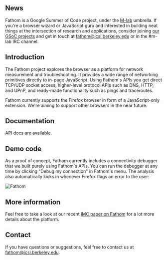 ## News
Fathom is a Google Summer of Code project, under the [M-lab](http://www.measurementlab.net/) umbrella. If you're a browser wizard or JavaScript guru and interested in building neat things at the intersection of research and applications, consider joining [our GSoC projects](http://measurementlab.net/gsoc_2013) and get in touch at fathom@icsi.berkeley.edu or in the #m-lab IRC channel.

## Introduction
The Fathom project explores the browser as a platform for network measurement and troubleshooting. It provides a wide range of networking primitives directly to in-page JavaScript. Using Fathom's APIs you get direct TCP/UDP socket access, higher-level protocol APIs such as DNS, HTTP, and UPnP, and ready-made functionality such as pings and traceroutes.

Fathom currently supports the Firefox browser in form of a JavaScript-only extension. We're aiming to support other browsers in the near future.

## Documentation
API docs [are available](http://fathom.icsi.berkeley.edu/docs/index.html).

## Demo code
As a proof of concept, Fathom currently includes a connectivity debugger that we built purely using Fathom's APIs. You can run the debugger at any time by clicking "Debug my connection" in Fathom's menu. The analysis also automatically kicks in whenever Firefox flags an error to the user:

![Fathom](http://icir.org/christian/proj/fathom/fathom.png)

## More information
Feel free to take a look at our recent [IMC paper on Fathom](http://www.icir.org/christian/publications/2012-imc-fathom.pdf) for a lot more details about the platform.

## Contact
If you have questions or suggestions, feel free to contact us at fathom@icsi.berkeley.edu.
